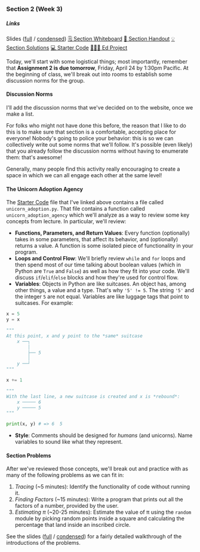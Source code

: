 ### Section 2 (Week 3)

<div class="card mb-3">
    <div class="card-body">
        <h5 class="card-title">Links</h5>
        <span class="card-link">
            Slides (<a href="https://drive.google.com/open?id=1IXpXkVh3DCMMTaqZy4q_CazC6t90g5gm">full</a> / <a href="https://drive.google.com/open?id=1kQ5CGqjlAlbnylLpp7v-tH72JF5mxG_h">condensed</a>)
        </span>
        <span class="card-link">
            <a href="https://drive.google.com/file/d/1G1ygqVOSG2zi_l2UEQJ8KJubPs_PZzE_/view?usp=sharing">&#128466; Section Whiteboard</a>
        </span>
        <span class="card-link">
            <a href="https://web.stanford.edu/class/archive/cs/cs106a/cs106a.1206/section/section2/section2.html">&#128221; Section Handout</a>
        </span>
        <span class="card-link">
            <a href="https://web.stanford.edu/class/archive/cs/cs106a/cs106a.1206/section/section2/section2-soln.html">&#128161; Section Solutions</a>
        </span>
        <span class="card-link">
            <a href="https://drive.google.com/open?id=1k3B9djMdFPox7gxVysigpcvGG8eKoWuC">&#128187; Starter Code</a>
        </span>
        <span class="card-link">
            <a href="https://us.edstem.org/courses/325/lessons/1113">&#128105;&#127998;&#8205;&#128187; Ed Project</a>
        </span>
    </div>
</div>

Today, we'll start with some logistical things; most importantly, remember that **Assignment 2 is due tomorrow**, Friday, April 24 by 1:30pm Pacific. At the beginning of class, we'll break out into rooms to establish some discussion norms for the group.

#### Discussion Norms
I'll add the discussion norms that we've decided on to the website, once we make a list. 

For folks who might not have done this before, the reason that I like to do this is to make sure that section is a comfortable, accepting place for everyone! Nobody's going to police your behavior: this is so we can collectively write out some norms that we'll follow. It's possible (even likely) that you already follow the discussion norms without having to enumerate them: that's awesome!

Generally, many people find this activity really encouraging to create a space in which we can all engage each other at the same level!

#### The Unicorn Adoption Agency
The [Starter Code](https://drive.google.com/open?id=1k3B9djMdFPox7gxVysigpcvGG8eKoWuC) file that I've linked above contains a file called `unicorn_adoption.py`. That file contains a function called `unicorn_adoption_agency` which we'll analyze as a way to review some key concepts from lecture. In particular, we'll review:
* **Functions, Parameters, and Return Values**: Every function (optionally) takes in some parameters, that affect its behavior, and (optionally) returns a value. A function is some isolated piece of functionality in your program.
* **Loops and Control Flow**: We'll briefly review `while` and `for` loops and then spend most of our time talking about boolean values (which in Python are `True` and `False`) as well as how they fit into your code. We'll discuss `if`/`elif`/`else` blocks and how they're used for control flow.
* **Variables**: Objects in Python are like suitcases. An object has, among other things, a value and a type. That's why `'5' != 5`. The string `'5'` and the integer `5` are not equal. Variables are like luggage tags that point to suitcases. For example:

```python
x = 5
y = x

"""
At this point, x and y point to the *same* suitcase
    x ──┐
        │
        ├── 5
        │
    y ──┘
"""

x += 1

"""
With the last line, a new suitcase is created and x is *rebound*:
    x ───── 6
    y ───── 5
"""

print(x, y) # => 6  5
```
* **Style**: Comments should be designed for *humans* (and unicorns). Name variables to sound like what they represent.

#### Section Problems
After we've reviewed those concepts, we'll break out and practice with as many of the following problems as we can fit in:

1. *Tracing* (~5 minutes): Identify the functionality of code without running it.
2. *Finding Factors* (~15 minutes): Write a program that prints out all the factors of a number, provided by the user.
3. *Estimating π* (~20-25 minutes): Estimate the value of π using the `random` module by picking random points inside a square and calculating the percentage that land inside an inscribed circle.

See the slides ([full](https://drive.google.com/open?id=1IXpXkVh3DCMMTaqZy4q_CazC6t90g5gm) / [condensed](https://drive.google.com/open?id=1kQ5CGqjlAlbnylLpp7v-tH72JF5mxG_h)) for a fairly detailed walkthrough of the introductions of the problems.
